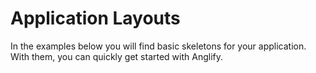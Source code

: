 # Application Layouts

In the examples below you will find basic skeletons for your application. With them, you can quickly get started with Anglify.

<app-application-layouts-preview></app-application-layouts-preview>
